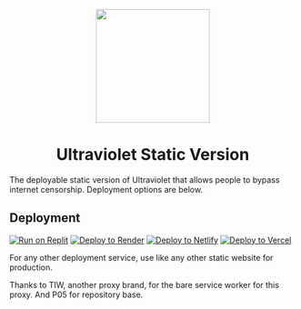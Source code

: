 <p align="center"><img src="https://raw.githubusercontent.com/titaniumnetwork-dev/Ultraviolet-Static/main/public/uv.png" height="200"></p>

<h1 align="center">Ultraviolet Static Version</h1>

The deployable static version of Ultraviolet that allows people to bypass internet censorship. Deployment options are below.

## Deployment

[![Run on Replit](https://binbashbanana.github.io/deploy-buttons/buttons/remade/replit.svg)](https://replit.com/github/Thesecondalthowcool/Ultraviolet-Static-Version)
[![Deploy to Render](https://binbashbanana.github.io/deploy-buttons/buttons/remade/render.svg)](https://render.com/deploy?repo=https://github.com/P05h/Infinite-ultraviolet-deployer)
[![Deploy to Netlify](https://binbashbanana.github.io/deploy-buttons/buttons/remade/netlify.svg)](https://app.netlify.com/start/deploy?repository=https://github.com/P05h/Infinite-ultraviolet-deployer)
[![Deploy to Vercel](https://binbashbanana.github.io/deploy-buttons/buttons/remade/vercel.svg)](https://vercel.com/new/clone?repository-url=https://github.com/P05h/Infinite-ultraviolet-deployer)

For any other deployment service, use like any other static website for production.


Thanks to TIW, another proxy brand, for the bare service worker for this proxy. And P05 for repository base.

